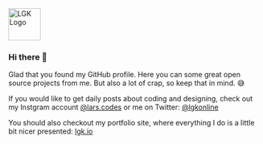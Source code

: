 <img src="https://lib.lgk.io/logo-black.svg" width="64px" height="64px" alt="LGK Logo">

### Hi there 👋

Glad that you found my GitHub profile. Here you can some great open source projects from me. But also a lot of crap, so keep that in mind. 😅

If you would like to get daily posts about coding and designing, check out my Instgram account [@lars.codes](https://instagram.com/lars.codes) or me on Twitter: [@lgkonline](https://twitter.com/lgkonline)

You should also checkout my portfolio site, where everything I do is a little bit nicer presented: [lgk.io](https://lgk.io)

<!--
**lgkonline/lgkonline** is a ✨ _special_ ✨ repository because its `README.md` (this file) appears on your GitHub profile.

Here are some ideas to get you started:

- 🔭 I’m currently working on ...
- 🌱 I’m currently learning ...
- 👯 I’m looking to collaborate on ...
- 🤔 I’m looking for help with ...
- 💬 Ask me about ...
- 📫 How to reach me: ...
- 😄 Pronouns: ...
- ⚡ Fun fact: ...
-->
